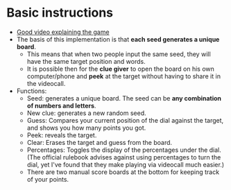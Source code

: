 # Basic instructions

* [Good video explaining the game](https://youtu.be/KuL_R60_320?t=225)
* The basis of this implementation is that **each seed generates a unique board**.
	* This means that when two people input the same seed, they will have the same target position and words.
	* It is possible then for the **clue giver** to open the board on his own computer/phone and **peek** at the target without having to share it in the videocall.
* Functions:
	* Seed: generates a unique board. The seed can be **any combination of numbers and letters**.
	* New clue: generates a new random seed.
	* Guess: Compares your current position of the dial against the target, and shows you how many points you got.
	* Peek: reveals the target.
	* Clear: Erases the target and guess from the board.
	* Percentages: Toggles the display of the percentages under the dial. (The official rulebook advises against using percentages to turn the dial, yet I've found that they make playing via videocall much easier.)
	* There are two manual score boards at the bottom for keeping track of your points.
